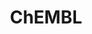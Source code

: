 ---
bigquery: https://console.cloud.google.com/bigquery?p=patents-public-data&d=ebi_chembl&page=dataset
citation: '"The ChEMBL database in 2017." Anna Gaulton, Anne Hersey, Michał Nowotka,
  A Patrícia Bento, Jon Chambers, David Mendez, Prudence Mutowo, Francis Atkinson,
  Louisa J Bellis, Elena Cibrián-Uhalte, Mark Davies, Nathan Dedman, Anneli Karlsson,
  María Paula Magariños, John P Overington, George Papadatos, Ines Smit, Andrew R
  Leach Nucleic acids Research (2017) 45 (Database Issue), D945-D954'
contributors: European Bioinformatics Institute
cost: None
description: ChEMBL Data is a manually curated database of small molecules used in
  drug discovery, including information about existing patented drugs.
documentation: 'schema: https://www.ebi.ac.uk/chembl/db_schema


  '
last_edit: 04/10/2022, 13:49:36
location: https://console.cloud.google.com/marketplace/product/google_patents_public_datasets/chembl
maintained_by: EMBL-EBI, an outstation of European Molecular Biology Laboratory
related_publications: '

  ChEMBL: towards direct deposition of bioassay data.


  Mendez D, Gaulton A, Bento AP, Chambers J, De Veij M, Félix E, Magariños MP, Mosquera
  JF, Mutowo P, Nowotka M, Gordillo-Marañón M, Hunter F, Junco L, Mugumbate G, Rodriguez-Lopez
  M, Atkinson F, Bosc N, Radoux CJ, Segura-Cabrera A, Hersey A, Leach AR.


  — Nucleic Acids Res. 2019; 47(D1):D930-D940. doi: 10.1093/nar/gky1075

  '
schema_fields:
- relationship_type
- disease_efficacy
- natural_product
- mesh_heading
- country
- company
- prodrug
- sitecomp_id
- activity_id
- cell_name
- drug_product_flag
- num_lipinski_ro5_violations
- parameter_type
- downgraded
- orig_description
- ref_url
- start_position
- publication_number
- previous_company
- assay_id
- relationship
- domain_description
- relation
- class_type
- cell_id
- path
- patent_use_code
- first_page
- trade_name
- ddd_id
- component_type
- hbd
- drug_substance_flag
- entity_type
- pref_name
- formulation_id
- targcomp_id
- level4_description
- acd_logd
- l3
- db_source
- standard_relation
- smid
- dosed_ingredient
- protein_class_desc
- target_type
- level4
- src_id
- actsm_id
- full_molformula
- warning_id
- standard_inchi
- num_ro5_violations
- substrate_record_id
- strength
- withdrawn_reason
- sequence_md5sum
- standard_type
- cell_ontology_id
- res_stem_id
- src_short_name
- activity_count
- domain_type
- alert_id
- activity_comment
- efo_id
- topical
- efo_term
- prediction_method
- tax_id
- text_value
- ref_type
- record_id
- tissue_id
- confidence
- acd_most_bpka
- black_box_warning
- comments
- entity_id
- cell_source_organism
- usan_year
- issue
- status
- chebi_par_id
- nda_type
- syn_type
- warning_country
- last_active
- cpd_str_alert_id
- abstract
- published_units
- src_assay_id
- mol_hrac_id
- usan_stem_id
- canonical_smiles
- enzyme_tid
- mecref_id
- ref_id
- bao_format
- molsyn_id
- curated_by
- parameter_value
- target_mapping
- idx
- tbl
- research_stem
- active_molregno
- selectivity_comment
- protclasssyn_id
- source_domain_id
- potential_duplicate
- predbind_id
- delist_flag
- level3
- chirality
- title
- usan_stem
- warning_description
- first_approval
- assay_cell_type
- therapeutic_flag
- domain_name
- smarts
- product_id
- bei
- hrac_code
- patent_no
- assay_source
- structure_type
- innovator_company
- stat
- site_name
- value
- cx_most_bpka
- parent_go_id
- ingredient
- homologue
- uberon_id
- l6
- qudt_units
- usan_stem_definition
- cx_most_apka
- published_type
- source
- lle
- withdrawn_flag
- major_class
- comp_class_id
- standard_upper_value
- hrac_class_id
- patent_expire_date
- withdrawn_year
- authors
- oral
- psa
- acd_logp
- atc_code
- confidence_score
- qed_weighted
- bto_id
- journal
- assay_subcellular_fraction
- level1_description
- stem
- polymer_flag
- description
- met_id
- compsyn_id
- helm_notation
- assay_tax_id
- doc_id
- updated_on
- aromatic_rings
- assay_tissue
- label
- approval_date
- chembl_id
- mc_target_type
- who_name
- normal_range_max
- heavy_atoms
- assay_class_id
- rgid
- compound_name
- bao_id
- frac_code
- l4
- mol_frac_id
- ap_id
- metref_id
- units
- parent_id
- availability_type
- cell_source_tax_id
- ddd_comment
- variant_id
- isoform
- warning_type
- full_mwt
- pathway_key
- hba
- sei
- last_page
- targrel_id
- ddd_units
- mutation
- std_act_id
- species_group_flag
- comp_go_id
- short_name
- normal_range_min
- creation_date
- go_id
- warning_class
- protein_class_id
- mc_tax_id
- usan_substem
- applicant_full_name
- frac_class_id
- mec_id
- target_desc
- met_comment
- data_validity_comment
- co_stem_id
- indref_id
- assay_test_type
- direct_interaction
- level2_description
- clo_id
- drugind_id
- molecular_species
- submission_date
- num_alerts
- parent_molregno
- prod_pat_id
- metabolite_record_id
- acd_most_apka
- curation_comment
- level5
- action_type
- src_compound_id
- pathway_id
- standard_units
- ad_type
- rtb
- site_id
- compd_id
- log_id
- result_flag
- ro3_pass
- route
- standard_flag
- organism
- cx_logp
- pchembl_value
- alert_name
- l2
- cx_logd
- alert_set_id
- irac_class_id
- hbd_lipinski
- upper_value
- type
- as_id
- version
- max_phase_for_ind
- db_version
- oc_id
- ass_cls_map_id
- job_id
- aidx
- mechanism_of_action
- assay_desc
- molregno
- toid
- drug_record_id
- accession
- priority
- ddd_admr
- name
- level2
- standard_value
- assay_type
- standard_text_value
- component_synonym
- withdrawn_class
- volume
- warning_year
- le
- published_value
- assay_param_id
- l8
- patent_id
- l7
- level1
- subgroup
- uo_units
- dosage_form
- pubmed_id
- published_relation
- doc_type
- mw_freebase
- protein_class_synonym
- mol_irac_id
- domain_id
- mechanism_comment
- level3_description
- who_extra
- molfile
- set_name
- end_position
- assay_category
- molecular_mechanism
- synonyms
- irac_code
- cell_source_tissue
- component_id
- ddd_value
- annotation
- mesh_id
- updated_by
- l1
- sequence
- ridx
- class_level
- binding_site_comment
- mol_atc_id
- cellosaurus_id
- mc_target_name
- doi
- year
- mc_organism
- active_ingredient
- src_description
- standard_inchi_key
- tid_fixed
- hba_lipinski
- first_in_class
- site_residues
- inorganic_flag
- indication_class
- met_conversion
- compound_key
- alogp
- assay_organism
- stem_class
- tid
- enzyme_name
- caloha_id
- withdrawn_country
- mc_target_accession
- parent_type
- cidx
- mw_monoisotopic
- cell_description
- warnref_id
- molecule_type
- biocomp_id
- l5
- related_tid
- max_phase
- assay_strain
- relationship_desc
- definition
- cl_lincs_id
- bao_endpoint
- parenteral
- aspect
shortname: chembl
tags:
- biotechnology
- health
- chemical
- bioinformatics
- medical
terms_of_use: CC BY-SA 3.0
title: ChEMBL
uuid: e232a192-965c-4ec9-904c-155b6dfe56c5
---